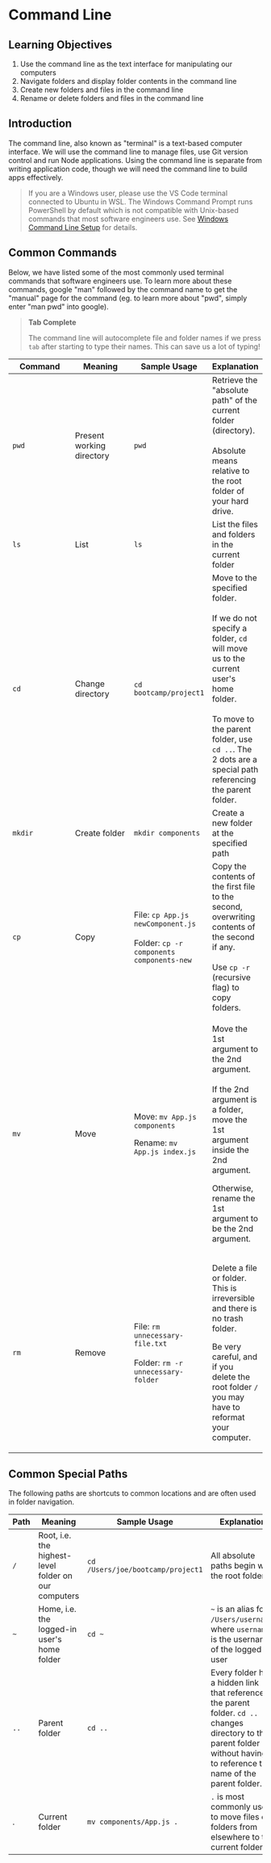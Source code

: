 # Command Line

## Learning Objectives

1. Use the command line as the text interface for manipulating our computers
2. Navigate folders and display folder contents in the command line
3. Create new folders and files in the command line
4. Rename or delete folders and files in the command line

## Introduction

The command line, also known as "terminal" is a text-based computer interface. We will use the command line to manage files, use Git version control and run Node applications. Using the command line is separate from writing application code, though we will need the command line to build apps effectively.

> If you are a Windows user, please use the VS Code terminal connected to Ubuntu in WSL. The Windows Command Prompt runs PowerShell by default which is not compatible with Unix-based commands that most software engineers use. See [Windows Command Line Setup](../logistics/required-software.md#install-and-setup-windows-subsystem-for-linux-wsl) for details.

## Common Commands

Below, we have listed some of the most commonly used terminal commands that software engineers use. To learn more about these commands, google "man" followed by the command name to get the "manual" page for the command (eg. to learn more about "pwd", simply enter "man pwd" into google).

> **Tab Complete**
> 
> The command line will autocomplete file and folder names if we press `tab` after starting to type their names. This can save us a lot of typing!

<table><thead><tr><th width="150">Command</th><th width="150">Meaning</th><th>Sample Usage</th><th>Explanation</th></tr></thead><tbody><tr><td><code>pwd</code></td><td>Present working directory</td><td><code>pwd</code></td><td>Retrieve the "absolute path" of the current folder (directory). <br><br>Absolute means relative to the root folder of your hard drive.</td></tr><tr><td><code>ls</code></td><td>List</td><td><code>ls</code></td><td>List the files and folders in the current folder</td></tr><tr><td><code>cd</code></td><td>Change directory</td><td><code>cd bootcamp/project1</code></td><td>Move to the specified folder. <br><br>If we do not specify a folder, <code>cd</code> will move us to the current user's home folder.<br><br>To move to the parent folder, use <code>cd ..</code>. The 2 dots are a special path referencing the parent folder.</td></tr><tr><td><code>mkdir</code></td><td>Create folder</td><td><code>mkdir components</code></td><td>Create a new folder at the specified path</td></tr><tr><td><code>cp</code></td><td>Copy</td><td>File: <code>cp App.js newComponent.js</code><br><br>Folder: <code>cp -r components components-new</code></td><td>Copy the contents of the first file to the second, overwriting contents of the second if any. <br><br>Use <code>cp -r</code> (recursive flag) to copy folders.</td></tr><tr><td><code>mv</code></td><td>Move</td><td><p>Move: <code>mv App.js components</code></p><p>Rename: <code>mv App.js index.js</code></p></td><td><p>Move the 1st argument to the 2nd argument. <br><br>If the 2nd argument is a folder, move the 1st argument inside the 2nd argument. </p><p></p><p>Otherwise, rename the 1st argument to be the 2nd argument.</p></td></tr><tr><td><code>rm</code></td><td>Remove</td><td>File: <code>rm unnecessary-file.txt</code><br><br>Folder: <code>rm -r unnecessary-folder</code></td><td><p>Delete a file or folder. This is irreversible and there is no trash folder. <br></p><p>Be very careful, and if you delete the root folder <code>/</code> you may have to reformat your computer.</p></td></tr></tbody></table>

## Common Special Paths

The following paths are shortcuts to common locations and are often used in folder navigation.

<table><thead><tr><th width="150">Path</th><th>Meaning</th><th>Sample Usage</th><th>Explanation</th></tr></thead><tbody><tr><td><code>/</code></td><td>Root, i.e. the highest-level folder on our computers</td><td><code>cd /Users/joe/bootcamp/project1</code></td><td>All absolute paths begin with the root folder <code>/</code></td></tr><tr><td><code>~</code></td><td>Home, i.e. the logged-in user's home folder</td><td><code>cd ~</code></td><td><code>~</code> is an alias for <code>/Users/username</code>, where <code>username</code> is the username of the logged-in user</td></tr><tr><td><code>..</code></td><td>Parent folder</td><td><code>cd ..</code></td><td>Every folder has a hidden link <code>..</code> that references the parent folder. <code>cd ..</code> changes directory to the parent folder without having to reference the name of the parent folder.</td></tr><tr><td>.</td><td>Current folder</td><td><code>mv components/App.js .</code></td><td><code>.</code> is most commonly used to move files or folders from elsewhere to the current folder</td></tr></tbody></table>